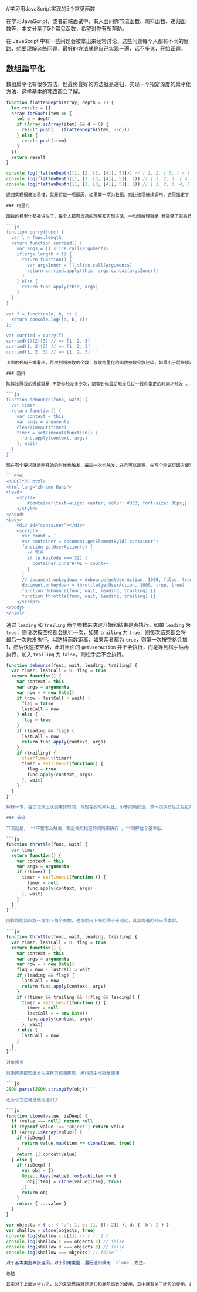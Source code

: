 //学习用JavaScript实现的5个常见函数

在学习JavaScript，或者前端面试中，有人会问你节流函数、防抖函数、递归函数等，本文分享了5个常见函数，希望对你有所帮助。

在 JavaScript 中有一些问题会被拿出来经常讨论，这些问题每个人都有不同的思路，想要理解这些问题，最好的方法就是自己实现一遍，话不多说，开始正题。

## 数组扁平化

数组扁平化有很多方法，但最终最好的方法就是递归，实现一个指定深度的扁平化方法，这样基本的套路都会了解。

```js
function flattenDepth(array, depth = 1) {
  let result = []
  array.forEach(item => {
    let d = depth
    if (Array.isArray(item) && d > 0) {
      result.push(...(flattenDepth(item, --d)))
    } else {
      result.push(item)
    }
  })
  return result
}

console.log(flattenDepth([1, [2, [3, [4]], 5]])) // [ 1, 2, [ 3, [ 4 ] ], 5 ]
console.log(flattenDepth([1, [2, [3, [4]], 5]], 2)) // [ 1, 2, 3, [ 4 ], 5 ]
console.log(flattenDepth([1, [2, [3, [4]], 5]], 3)) // [ 1, 2, 3, 4, 5 ]```

递归实现很简洁易懂，就是将每一项遍历，如果某一项为数组，则让该项继续调用，这里指定了 depth 作为扁平化的深度，因为这个参数对数组的每一项都要起作用，故放在循环的里面。

### 柯里化

函数的柯里化都被讲烂了，每个人都有自己的理解和实现方法，一句话解释就是 参数够了就执行，参数不够就返回一个函数，之前的参数存起来，直到够了为止 。

```js
function curry(func) {
  var l = func.length
  return function curried() {
    var args = [].slice.call(arguments)
    if(args.length < l) {
      return function() {
        var argsInner = [].slice.call(arguments)
        return curried.apply(this, args.concat(argsInner))
      }
    } else {
      return func.apply(this, args)
    }
  }
}

var f = function(a, b, c) {
  return console.log([a, b, c])
};

var curried = curry(f)
curried(1)(2)(3) // => [1, 2, 3]
curried(1, 2)(3) // => [1, 2, 3]
curried(1, 2, 3) // => [1, 2, 3]```

上面的代码不难看出，每次判断参数的个数，与被柯里化的函数参数个数比较，如果小于就继续返回函数，否则就执行。

### 防抖

防抖按照我的理解就是 不管你触发多少次，都等到你最后触发后过一段你指定的时间才触发 。按照这个解释，写一个基本版的。

```js
function debounce(func, wait) {
  var timer
  return function() {
    var context = this
    var args = arguments
    clearTimeout(timer)
    timer = setTimeout(function() {
      func.apply(context, args)
    }, wait)
  }
}```

现在有个要求就是刚开始的时候也触发，最后一次也触发，并且可以配置，先写个测试页面方便测试功能，每次按空格键就会让数字加1，来测试防抖和节流函数。

```html
<!DOCTYPE html>
<html lang="zh-cmn-Hans">
<head>
    <style>
        #container{text-align: center; color: #333; font-size: 30px;}
    </style>
</head>
<body>
    <div id="container"></div>
    <script>
      var count = 1
      var container = document.getElementById('container')
      function getUserAction(e) {
        // 空格
        if (e.keyCode === 32) {
          container.innerHTML = count++
        }
      }
      // document.onkeydown = debounce(getUserAction, 1000, false, true)
      document.onkeydown = throttle(getUserAction, 1000, true, true)
      function debounce(func, wait, leading, trailing) {}
      function throttle(func, wait, leading, trailing) {}
    </script>
</body>
</html>
```
通过 `leading` 和 `trailing` 两个参数来决定开始和结束是否执行，如果 `leading` 为 `true`，则没次按空格都会执行一次，如果 `trailing` 为 `true`，则每次结束都会将最后一次触发执行。以防抖函数距离，如果两者都为 `true`，则第一次按空格会加 1，然后快速按空格，此时里面的 `getUserAction` 并不会执行，而是等到松手后再执行，加入 `trailing` 为 `false`，则松手后不会执行。

```js
function debounce(func, wait, leading, trailing) {
  var timer, lastCall = 0, flag = true
  return function() {
    var context = this
    var args = arguments
    var now = + new Date()
    if (now - lastCall < wait) {
      flag = false
      lastCall = now
    } else {
      flag = true
    }
    if (leading && flag) {
      lastCall = now
      return func.apply(context, args)
    }
    if (trailing) {
      clearTimeout(timer)
      timer = setTimeout(function() {
        flag = true
        func.apply(context, args)
      }, wait)
    }
  }
}```

解释一下，每次记录上次调用的时间，与现在的时间对比，小于间隔的话，第一次执行后之后就不会执行，大于间隔或在间隔时间后调用了，则重置 flag，可以与上面那个基本版的对比着看。

### 节流

节流就是， **不管怎么触发，都是按照指定的间隔来执行 ，**同样给个基本版。

```js
function throttle(func, wait) {
  var timer
  return function() {
    var context = this
    var args = arguments
    if (!timer) {
      timer = setTimeout(function () {
        timer = null
        func.apply(context, args)
      }, wait)
    }
  }
}```

同样和防抖函数一样加上两个参数，也可使用上面的例子来测试，其实两者的代码很类似。

```js
function throttle(func, wait, leading, trailing) {
  var timer, lastCall = 0, flag = true
  return function() {
    var context = this
    var args = arguments
    var now = + new Date()
    flag = now - lastCall > wait
    if (leading && flag) {
      lastCall = now
      return func.apply(context, args)
    }
    if (!timer && trailing && !(flag && leading)) {
      timer = setTimeout(function () {
        timer = null
        lastCall = + new Date()
        func.apply(context, args)
      }, wait)
    } else {
      lastCall = now
    }
  }
}```

对象拷贝

对象拷贝都知道分为深拷贝和浅拷贝，黑科技手段就是使用

```js
JSON.parse(JSON.stringify(obj))```

还有个方法就是使用递归了

```js
function clone(value, isDeep) {
  if (value === null) return null
  if (typeof value !== 'object') return value
  if (Array.isArray(value)) {
    if (isDeep) {
      return value.map(item => clone(item, true))
    }
    return [].concat(value)
  } else {
    if (isDeep) {
      var obj = {}
      Object.keys(value).forEach(item => {
        obj[item] = clone(value[item], true)
      })
      return obj
    }
    return { ...value }
  }
}

var objects = { c: { 'a': 1, e: [1, {f: 2}] }, d: { 'b': 2 } }
var shallow = clone(objects, true)
console.log(shallow.c.e[1]) // { f: 2 }
console.log(shallow.c === objects.c) // false
console.log(shallow.d === objects.d) // false
console.log(shallow === objects) // false```

对于基本类型直接返回，对于引用类型，遍历递归调用 `clone` 方法。

总结

其实对于上面这些方法，总的来说思路就是递归和高阶函数的使用，其中就有关于闭包的使用，前端就爱问这些问题，最好就是自己实现一遍，这样有助于理解。
